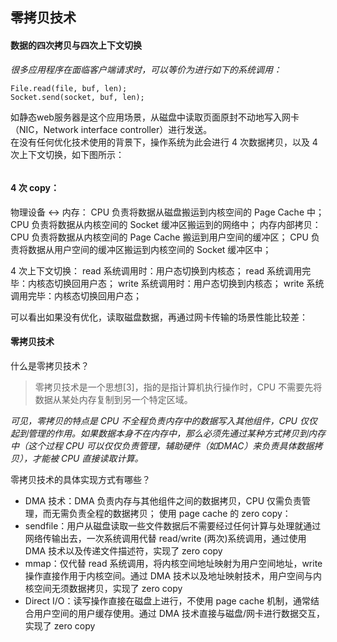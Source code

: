 ## 零拷贝技术

#### 数据的四次拷贝与四次上下文切换
_很多应用程序在面临客户端请求时，可以等价为进行如下的系统调用：_  
```
File.read(file, buf, len);
Socket.send(socket, buf, len);
```
如静态web服务器是这个应用场景，从磁盘中读取页面原封不动地写入网卡（NIC，Network interface controller）进行发送。  
在没有任何优化技术使用的背景下，操作系统为此会进行 4 次数据拷贝，以及 4 次上下文切换，如下图所示：

<img src="" />

#### 4 次 copy：
物理设备 <-> 内存：
CPU 负责将数据从磁盘搬运到内核空间的 Page Cache 中；
CPU 负责将数据从内核空间的 Socket 缓冲区搬运到的网络中；
内存内部拷贝：
CPU 负责将数据从内核空间的 Page Cache 搬运到用户空间的缓冲区；
CPU 负责将数据从用户空间的缓冲区搬运到内核空间的 Socket 缓冲区中；

4 次上下文切换：
read 系统调用时：用户态切换到内核态；
read 系统调用完毕：内核态切换回用户态；
write 系统调用时：用户态切换到内核态；
write 系统调用完毕：内核态切换回用户态；

可以看出如果没有优化，读取磁盘数据，再通过网卡传输的场景性能比较差：

#### 零拷贝技术
什么是零拷贝技术？   
> 零拷贝技术是一个思想[3]，指的是指计算机执行操作时，CPU 不需要先将数据从某处内存复制到另一个特定区域。

_可见，零拷贝的特点是 CPU 不全程负责内存中的数据写入其他组件，CPU 仅仅起到管理的作用。如果数据本身不在内存中，那么必须先通过某种方式拷贝到内存中（这个过程 CPU 可以仅仅负责管理，辅助硬件（如DMAC）来负责具体数据拷贝），才能被 CPU 直接读取计算。_  

零拷贝技术的具体实现方式有哪些？  
- DMA 技术：DMA 负责内存与其他组件之间的数据拷贝，CPU 仅需负责管理，而无需负责全程的数据拷贝；
使用 page cache 的 zero copy：
- sendfile：用户从磁盘读取一些文件数据后不需要经过任何计算与处理就通过网络传输出去，一次系统调用代替 read/write (两次)系统调用，通过使用 DMA 技术以及传递文件描述符，实现了 zero copy
- mmap：仅代替 read 系统调用，将内核空间地址映射为用户空间地址，write 操作直接作用于内核空间。通过 DMA 技术以及地址映射技术，用户空间与内核空间无须数据拷贝，实现了 zero copy
- Direct I/O：读写操作直接在磁盘上进行，不使用 page cache 机制，通常结合用户空间的用户缓存使用。通过 DMA 技术直接与磁盘/网卡进行数据交互，实现了 zero copy
